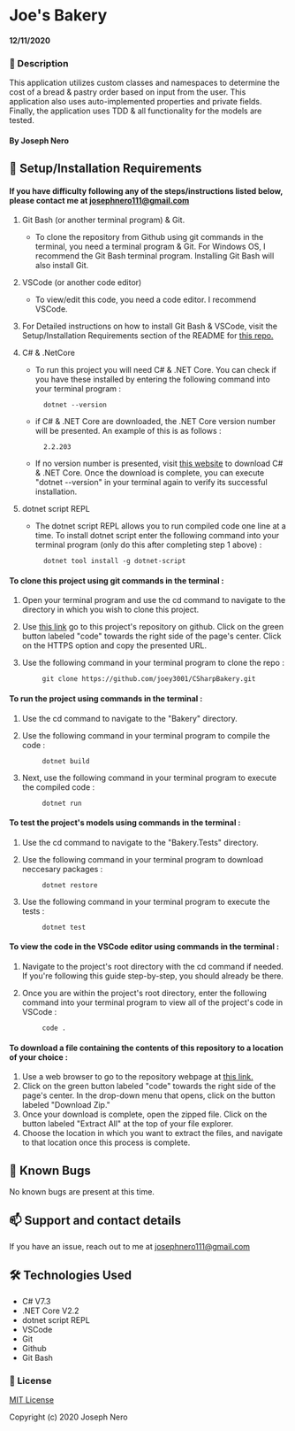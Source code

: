 # Joe's Bakery 

#### 12/11/2020

### 📖 Description

This application utilizes custom classes and namespaces to determine the cost of a bread & pastry order based on input from the user. This application also uses auto-implemented properties and private fields. Finally, the application uses TDD & all functionality for the models are tested. 

#### By Joseph Nero 

## 🔧 Setup/Installation Requirements
#### If you have difficulty following any of the steps/instructions listed below, please contact me at josephnero111@gmail.com 

1. Git Bash (or another terminal program) & Git.  
    - To clone the repository from Github using git commands in the terminal, you need a terminal program & Git. For Windows OS, I recommend the Git Bash terminal program. Installing Git Bash will also install Git. 

2. VSCode (or another code editor)
    - To view/edit this code, you need a code editor. I recommend VSCode. 

3. For Detailed instructions on how to install Git Bash & VSCode, visit the Setup/Installation Requirements section of the README for [this repo.](https://github.com/joey3001/first-friday-project)

4. C# & .NetCore
    - To run this project you will need C# & .NET Core. You can check if you have these installed by entering the following command into your terminal program :

            dotnet --version 

    - if C# & .NET Core are downloaded, the .NET Core version number will be presented. An example of this is as follows : 

            2.2.203

    - If no version number is presented, visit [this website](https://dotnet.microsoft.com/download/dotnet-core/thank-you/sdk-2.2.203-windows-x64-installer) to download C# & .NET Core. Once the download is complete, you can execute "dotnet --version" in your terminal again to verify its successful installation. 

5. dotnet script REPL
    - The dotnet script REPL allows you to run compiled code one line at a time. To install dotnet script enter the following command into your terminal program (only do this after completing step 1 above) : 

            dotnet tool install -g dotnet-script

#### To clone this project using git commands in the terminal : 

1. Open your terminal program and use the cd command to navigate to the directory in which you wish to clone this project. 
2. Use [this link](https://github.com/joey3001/CSharpBakery) go to this project's repository on github. Click on the green button labeled "code" towards the right side of the page's center. Click on the HTTPS option and copy the presented URL. 
3. Use the following command in your terminal program to clone the repo :

            git clone https://github.com/joey3001/CSharpBakery.git

#### To run the project using commands in the terminal : 

1. Use the cd command to navigate to the "Bakery" directory. 
2. Use the following command in your terminal program to compile the code : 

            dotnet build 

3. Next, use the following command in your terminal program to execute the compiled code : 

            dotnet run 

#### To test the project's models using commands in the terminal : 

1. Use the cd command to navigate to the "Bakery.Tests" directory. 
2. Use the following command in your terminal program to download neccesary packages :

            dotnet restore 

3. Use the following command in your terminal program to execute the tests : 

            dotnet test 

#### To view the code in the VSCode editor using commands in the terminal :  

1. Navigate to the project's root directory with the cd command if needed. If you're following this guide step-by-step, you should already be there. 

2. Once you are within the project's root directory, enter the following command into your terminal program to view all of the project's code in VSCode : 

            code . 

#### To download a file containing the contents of this repository to a location of your choice :  

1. Use a web browser to go to the repository webpage at [this link.](https://github.com/joey3001/CSharpBakery)
2. Click on the green button labeled "code" towards the right side of the page's center. In the drop-down menu that opens, click on the button labeled "Download Zip."
3. Once your download is complete, open the zipped file. Click on the button labeled "Extract All" at the top of your file explorer. 
4. Choose the location in which you want to extract the files, and navigate to that location once this process is complete. 

## 🐛 Known Bugs

No known bugs are present at this time. 

## 📫 Support and contact details

If you have an issue, reach out to me at josephnero111@gmail.com

## 🛠️ Technologies Used

  * C# V7.3
  * .NET Core V2.2
  * dotnet script REPL
  * VSCode 
  * Git
  * Github 
  * Git Bash


### 📘 License

[MIT License](https://choosealicense.com/licenses/mit/)

Copyright (c) 2020 Joseph Nero 
